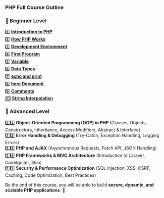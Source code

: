### **PHP Full Course Outline**  

### **🔹 Beginner Level**
1️⃣ [**Introduction to PHP**](https://github.com/musarafhossain/PHP-Notes/tree/main/1_Introduction%20to%20PHP)  
2️⃣ [**How PHP Works**](https://github.com/musarafhossain/PHP-Notes/tree/main/2_How%20PHP%20Works)  
3️⃣ [**Development Environment**](https://github.com/musarafhossain/PHP-Notes/tree/main/3_Development%20Environment)  
4️⃣ [**First Program**](https://github.com/musarafhossain/PHP-Notes/tree/main/4_First%20Program)  
5️⃣ [**Variable**](https://github.com/musarafhossain/PHP-Notes/tree/main/5_Variable)   
6️⃣ [**Data Types**](https://github.com/musarafhossain/PHP-Notes/tree/main/6_Data%20Types)  
7️⃣ [**echo and print**](https://github.com/musarafhossain/PHP-Notes/tree/main/7_echo%20and%20print)  
8️⃣ [**here Document**](https://github.com/musarafhossain/PHP-Notes/tree/main/8_here%20Document)  
9️⃣ [**Comments**](https://github.com/musarafhossain/PHP-Notes/tree/main/9_Comments)  
🔟 [**String Interpolation**]()  

### **🔹 Advanced Level**  
1️⃣1️⃣ **Object-Oriented Programming (OOP) in PHP** (Classes, Objects, Constructors, Inheritance, Access Modifiers, Abstract & Interface)  
1️⃣2️⃣ **Error Handling & Debugging** (Try-Catch, Exception Handling, Logging Errors)  
1️⃣3️⃣ **PHP and AJAX** (Asynchronous Requests, Fetch API, JSON Handling)  
1️⃣4️⃣ **PHP Frameworks & MVC Architecture** (Introduction to Laravel, CodeIgniter, Slim)  
1️⃣5️⃣ **Security & Performance Optimization** (SQL Injection, XSS, CSRF, Caching, Code Optimization, Best Practices)  

By the end of this course, you will be able to build **secure, dynamic, and scalable PHP applications**. 🚀  